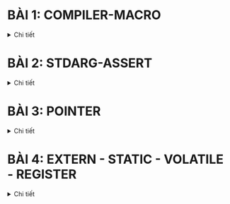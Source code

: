# BÀI 1: COMPILER-MACRO
<details><summary>Chi tiết</summary>
<p>
  
## 1. Compiler
<details><summary>Chi tiết</summary>
<p>
  
Compiler (trình biên dịch) là chương trình có nhiệm vụ xử lý chương trình ngôn ngữ bậc cao (C/C++, Python,...) thành ngôn ngữ bậc thấp hơn để máy tính thực thi (thường là ngôn ngữ máy).

Quá trình biên dịch gồm các giai đoạn như sau:

<p align="center">
  <img src="https://github.com/user-attachments/assets/68c4be2c-ee5b-41ab-9aeb-bd986aac8a4f" alt="Compiler Macro" width="500">
</p>

- Giai đoạn Preprocessor (Tiền xử lý): thực hiện nhận source code (bao gồm các file: .c,.h,.cpp,.hpp,...), xóa bỏ comment và xử lý các chỉ thị tiền xử lý và đầu ra là file .i.

  Lệnh thực hiện trên terminal:
  ```bash
  gcc -E main.c -o main.i
  ```
- Giai đoạn Compiler: chuyển từ ngôn ngữ bậc cao sang ngôn ngữ bậc thấp assembly, đầu vào là file .i đầu ra là file .s.

    Lệnh thực hiện trên terminal:
  ```bash
  gcc main.i -S -o main.s
  ```
- Giai đoạn Assembler: dịch chương trình sang mã máy 0 và 1, đầu vào là file .s đầu ra là file .o hay còn gọi là file Object.
  
  Lệnh thực hiện trên terminal:
  ```bash
  gcc - c main.s -o main.o
  ```
- Giai đoạn Linker: liên kết các file Object .0 lại thành một chương trình duy nhất.

   Lệnh thực hiện và chạy file trên terminal:
  ```bash
  gcc test1.o test2.o main.o -o main
  ./main
  ```
</p>
</details>

## 2. Macro
### Các chỉ thị tiền xử lý
<details><summary></summary>
<p>
Chỉ thị tiền xử lý là những chỉ thị cung cấp cho bộ tiền xử lý để xử lý những thông tin trước khi bắt đầu quá trình biên dịch. Các chỉ thị tiền xử lý bắt đầu với #:
- #include: mang toàn bộ mã nguồn của file được include vào file .i mà không cần viết lại, giúp chương trình dễ quản lý do phân chia thành các module.
   ```bash
   #include <stdio.h>
   #incldue "test1.h"
- #define: thay thế một đoạn chương trình bị lặp lại, không có kiểu dữ liệu. Việc sử dụng từ khóa #define để định nghĩa được gọi là Macro.
  ```bash
  #define PI 3.14
- #undef: để hủy định nghĩa một #define đã được định nghĩa trước đó.
  ```bash
  #include <stdio.h>
  #define MAX_SIZE 100
  
  int main() {
      printf("MAX_SIZE is defined as: %d\n", MAX_SIZE);
  
      // Bỏ định nghĩa của MAX_SIZE
      #undef MAX_SIZE
  
      // Định nghĩa lại MAX_SIZE với giá trị khác
      #define MAX_SIZE 50
  
      printf("MAX_SIZE is now redefined as: %d\n", MAX_SIZE);
  
      return 0;
  }
- #if, #elif, #else: để kiểm tra điều kiện của Macro.
  ```bash
  #include <stdio.h>

  // Định nghĩa một macro
  #define VERSION 3
  
  int main() {
      // Sử dụng #if, #elif, #else
      #if VERSION == 1                               // Điều kiện #if sai, nếu không còn kiểm tra điều kiện nào nữa đi tới #endif luôn
          printf("This is version 1.\n");
      #elif VERSION == 2                             // Tiếp tục kiểm tra với #elif
          printf("This is version 2.\n");            
      #else                                          // Không có điều kiện nào ở trên đúng
          printf("This is another version.\n");
      #endif
  
      return 0;
  }

- #ifdef, #ifndef: kiểm tra xem macro này đã hoặc chưa được định nghĩa ("đã" ứng với #ifdef và "chưa" ứng với #ifndef) hay chưa nếu đúng như vậy thì mã phía sau sẽ được biên dịch.
  ```bash
  #include <stdio.h>

  // Định nghĩa một macro
  #define FEATURE_ENABLED
  
  int main() {
      // Kiểm tra xem FEATURE_ENABLED đã được định nghĩa đúng không?
      #ifdef FEATURE_ENABLED
          printf("Feature is enabled.\n");
      #endif
  
      // Kiểm tra xem ANOTHER_FEATURE chưa được định nghĩa đúng không?
      #ifndef ANOTHER_FEATURE
          printf("Another feature is not enabled.\n");
      #endif
  
      return 0;
  }
  ```
</p>
</details>

### Macro function
<details><summary></summary>
<p>
Macro function là khi đoạn chương trình #define là một hàm có tham số truyền vào. Nếu macro function có nhiều dòng thì cuối các dòng kết thúc bằng kí tự \ và dòng cuối cùng không cần.
  
  ```bash
  #include <stdio.h>
  
  #define DISPLAY_SUM(a,b)                        \
  printf("This is macro to sum 2 number\n");      \
  printf("Result is: %d", a+b);
  
  int main() {
      DISPLAY_SUM(5,6);
      return 0;
  }
  ```
- Ưu điểm của macro function so với một function là không tối ưu về bộ nhớ trên RAM nhưng tối ưu về tốc độ. Cụ thể hơn khi viết một function, thì function đó sẽ được lưu vào một vùng nhớ. Khi function được gọi ra trong main(), programe counter sẽ lưu địa chỉ hiện tại vào stack pointer và trỏ đến từng địa chỉ của vùng nhớ chứa function. Còn macro function thì thay thế trực tiếp vô luôn, tuy chiếm một bộ nhớ trên RAM và không cần các các bước như trên nhưng tốc độ lại nhanh hơn.

</p>
</details>

### Toán tử trong macro
<details><summary></summary>
<p>
Toán tử #: tự chuẩn hóa kiểu chuỗi cho tham số nhập vào.

Toán tử ##: nối các chuỗi lại với nhau.
```bash
  #include <stdio.h>
  
  // Sử dụng toán tử tự chuẩn hóa 
  #define CREATE_FUNC(func, cmd)  \
  void func() {                   \
      printf(#cmd);               \
      printf("\n");               \
  }
  
  // Sử dụng toán tử nối chuỗi
  #define CREATE_VAR(name)        \
  int int_##name;                 
  
  CREATE_FUNC (test1, this is function test1); 
  CREATE_VAR(test);
  
  int main() {
      return 0;
  }
```
Kết quả trong file .i:
```bash
void test1() { printf("this is function test1"); printf("\n"); };
int int_test;
```
</p>
</details>

### Variadic macro
<details><summary></summary>
<p>
Là loại macro có thể chấp nhận một số lượng tham số không xác định, cho phép bạn truyền vào bất kỳ số lượng đối số nào khi sử dụng macro.
  
```bash
#include <stdio.h>

// Định nghĩa một variadic macro
#define PRINT_ARGS(format, ...) printf(format, __VA_ARGS__)

int main() {
    // Sử dụng variadic macro để in ra các giá trị
    PRINT_ARGS("This is a variadic macro example: %d, %f\n", 42, 3.14);

    return 0;
}
```

</p>
</details>

</p>
</details>

# BÀI 2: STDARG-ASSERT
<details><summary>Chi tiết</summary>
<p>
  
## 1. Thư viện STDARG
<details><summary>Chi tiết</summary>
<p>
	
Thư viện stdarg.h hỗ trợ viết function với số lượng tham số không xác định. Thư viện này cung cấp một số từ khóa như sau:
- va_list va: va_list là một kiểu dữ liệu của tập hợp các đối số không xác định được đặt tên là va. (Bản chất nó giống như con trỏ lưu kiểu dữ liệu: typedef char* va_list;).

- va_start(va, count): hàm này mang các kí tự vào chuỗi va. (Cách hoạt động của nó là sẽ tạo một con trỏ có giá trị bằng địa chỉ kí tự đầu tiên của chuỗi không xác định và thực hiện vòng lặp so sánh các kí tự trong chuỗi có giống với từng kí tự của label count không và con trỏ địa chỉ tăng dần dần ứng với địa chỉ của các kí tự tiếp theo của chuỗi . Sau khi xác định được kí tự giống với label count thì mới bắt đầu mang các kí tự sau dấu , vào chuỗi va.
  
- va_arg(va, type): lấy giá trị của tham số tiếp theo từ chuỗi va và ép kiểu nó sang kiểu dữ liệu được chỉ định. Khi gọi hàm va_arg(va, type) thì nó đọc giá trị tại ô phía sau va_start và trỏ tới ô tiếp theo.

- va_end(va_list ap): kết thúc việc sử dụng danh sách đối số biến đổi, giải phóng bộ nhớ.

Ví dụ nhập vào 5 tham số:
  ```bash
  #include <stdio.h>
  #include <stdarg.h>
  
  void display(int count, ...) {
      va_list av;
      va_start(av, count);
     
      for (int i = 0; i < count; i++) {
          printf("Value at %d: %d\n", i, va_arg(av,int)); 
      }
  
      va_end(va);
  }
  
  int main()
  {
      // Số lượng tham số là 5
      display(5, 6, 8, 15, 10, 13);
  
      return 0;
  }
  ```
Output:
  ```bash
  Value at 0: 6
  Value at 1: 8
  Value at 2: 15
  Value at 3: 10
  Value at 4: 13
  ```
</p>
</details>

## 2. Thư viện ASSERT
<details><summary>Chi tiết</summary>
<p>
	
Thư viện assert.h là thư viện để hỗ trợ debug chương trình.

- Hàm assert(): dùng để kiểm tra điều kiện, nếu điều kiện đúng thì chương trình tiếp tục thực thi còn sai thì dừng chương trình và báo lỗi. 

Code mẫu báo lỗi chia cho 0: 
  ```bash
  #include <stdio.h>
  #include <assert.h>
  
  double thuong(int a, int b){
      assert( b != 0 && "Mẫu bằng 0");
      return (double) a/b;
  }
  
  int main(int argc, char const*argv[])
  {
      printf("Thuong: %f\n", thuong(6, 0)); 
      return 0;
  }
  ```
Báo lỗi như sau:
  ```bash
  Assertion failed: b != 0 && "Mẫu bằng 0", file tempCodeRunnerFile.c, line 5
  ```
- Thường thấy hơn sẽ sử dụng macro để định nghĩa một lỗi.
  ```bash
  #include <stdio.h>
  #include <assert.h>
  #define LOG(condition, cmd) assert(condition && #cmd)
  
  double thuong(int a, int b){
      LOG(b != 0, "Mau bang bang 0");
  }
  
  int main(int argc, char const *argv[])
  {
      thuong(6,0);
      return 0;
  }
  ```
  
</p>
</details>

</p>
</details>

# BÀI 3: POINTER
<details><summary>Chi tiết</summary>
<p>
  
## 1. Định nghĩa con trỏ
<details><summary>Chi tiết</summary>
<p>
  
Con trỏ (pointer) là một biến chứa địa chỉ của một đối tượng khác (đối tượng ở đây có thể là: biến, hàm, mảng,...).

**Cú pháp:**
   ```bash
  int   *ptr;        // con trỏ kiểu int
  char  *ptr_char;   // con trỏ kiểu char
  float *ptr_float;  // con trỏ kiểu float
  ```
**Ví dụ:**
   ```bash
  #include <stdio.h>
  
  int a = 10;
  int *ptr = &a;                 // toán tử lấy địa chỉ &
  int *ptr1 = (int*)0x01101010;  // phải ép kiểu khi gán trực tiếp cho địa chỉ
  
  int main(int argc, char const*argv[]){
      printf("Dia chi a: %p\n", &a);
      printf("Gia tri ptr: %p\n", ptr); 
      printf("Gia tri ptr1: %p\n", ptr1); 
      return 0;
  }
  ```
**Kết quả:**
  ```bash
  > Dia chi a: 00007FF7960F3000  
  > Gia tri ptr: 00007FF7960F3000
  > Gia tri ptr1: 0000000001101010
  ```
**Kích thước của con trỏ phụ thuộc vào kiến trúc vi xử lý.**

Hệ thống 32 – bit, kích thước của con trỏ là 4 byte.

Hệ thống 64 – bit, kích thước của con trỏ là 8 byte.

  ```bash
  #include <stdio.h>
  #include <stdbool.h>
  
  int main(int argc, char const *argv[]){
      printf("%d bytes\n", sizeof(int *));              // 8bytes
      printf("%d bytes\n", sizeof(char *));             // 8bytes
      printf("%d bytes\n", sizeof(float *));            // 8bytes
      printf("%d bytes\n", sizeof(double *));           // 8bytes
      printf("%d bytes\n", sizeof(long *));             // 8bytes
      printf("%d bytes\n", sizeof(short *));            // 8bytes
      printf("%d bytes\n", sizeof(long long *));        // 8bytes
      printf("%d bytes\n", sizeof(bool *));             // 8bytes
      return 0;
  }
  ```
</p>
</details>

## 2. Các kiểu con trỏ
### Function pointer (Con trỏ hàm)
<details><summary>Chi tiết</summary>
<p>
  
Con trỏ hàm là một biến giữ địa chỉ của hàm.

**Cú pháp:**
  ```bash
  void (*ptr)(int, double);  
  ```
  - Con trỏ ptr trỏ đến hàm kiểu trả về là `void` (ngoài ra còn có thể là `int`,...), tham số truyền vào là kiểu `int` và `double`.
  - Các hàm nào có cùng cú pháp trong cùng một chương trình, con trỏ đều trỏ đến được.
    
**Ví dụ:**
  ```bash
  #include <stdio.h>
  #include <assert.h>
  
  void chao() {
      printf("Hello!\n");
  }
  
  void chia(int a, int b) {
      assert(b != 0);
      printf("Thuong %d va %d: %f\n", a, b, (double)a / (double)b);
  }
  
  int main(int argc, char const *argv[]){
      // Khai báo con trỏ hàm
      void (*ptr0)();
      void (*ptr1)(int, int);
  
      // Gán địa chỉ của hàm cho con trỏ hàm
      ptr0 = chao;
      ptr1 = &chia;
  
      // Gọi hàm ra
      ptr0();
      ptr1(8, 2);

      // Gọi hàm ra
      (*ptr0)();
      (*ptr1)(8, 2);
  
      return 0;
  }
  ```
**Kết quả:**
  ```bash
  > Hello!
  > Thuong 8 va 2: 4.000000
  > Hello!
  > Thuong 8 va 2: 4.000000
  ```
**Ví dụ sử dụng mảng lưu địa chỉ nhiều con trỏ hàm:**
  ```bash
  #include <stdio.h>
  #include <assert.h>
  
  void tong(int a, int b) {
      printf("Tong %d va %d: %d\n", a, b, a + b);
  }
  
  void hieu(int a, int b) {
      printf("Hieu %d va %d: %d\n", a, b, a - b);
  }
  
  void tich(int a, int b) {
      printf("Tich %d va %d: %d\n", a, b, a * b);
  }
  
  void thuong(int a, int b) {
      assert(b != 0);
      printf("Thuong %d va %d: %d\n", a, b, a / b);
  }
  
  int main(int argc, char const *argv[]){
      // Khai báo con trỏ hàm
      void (*array[])(int, int)={&tong,&hieu,&tich,&thuong};
      //void (*array[4])(int, int)={&tong,&hieu,&tich,&thuong};
  
      // Tính
      array[0](1,1);
      array[1](1,1);
      return 0;
  }
  ```
**Kết quả:**
  ```bash
  > Tong 1 va 1: 2
  > Hieu 1 va 1: 0
  ```
**ỨNG DỤNG CON TRỎ HÀM: Tham số truyền vào hàm là một hàm khác.**
  ```bash
  #include <stdio.h>
  #include <assert.h>
  
  void tong(int a, int b) {
      printf("Tong %d va %d: %d\n", a, b, a + b);
  }
  
  void tinhToan(void (*ptr)(int, int), int a, int b) {
      printf("Thuc hien phep toan duoi:\n");
      ptr(a, b);
  }
  
  int main(int argc, char const *argv[]){
      // Gọi hàm
      tinhToan(&tong, 5, 3);
      return 0;
  }
  ```
</p>
</details>

### Void pointer (Con trỏ void)
<details><summary>Chi tiết</summary>
<p>

Void pointer là một con trỏ có thể trỏ đến bất kỳ kiểu dữ liệu nào. 

**Cú pháp:**
  ```bash
  void *ptr; 
  ```

Khi in ra giá trị được void point trỏ đến, do nó không biết kiểu dữ liệu của giá trị được trỏ đến nên phải ép kiểu con trỏ void thành con trỏ kiểu đó trước rồi mới giải tham chiếu (Vd: `*(int*)ptr`).
  
**Ví dụ:**
  ```bash
  #include <stdio.h>
  
  void tong(int a, int b) {
      printf("Tong cua %d va %d la: %d\n", a, b, a + b);
  }
  
  int main(int argc, char const *argv[]) {
      int a = 10;
      double b = 20.5;
      char c = 'X';
  
      void *ptr;
  
      // Trỏ đến biến kiểu int
      ptr = &a;
      printf("Gia tri cua a = %d\n", *(int*)ptr);       // Ép kiểu và giải tham chiếu
  
      // Trỏ đến biến kiểu double
      ptr = &b;
      printf("Gia tri cua b = %.2f\n", *(double*)ptr);  // Ép kiểu và giải tham chiếu
  
      // Trỏ đến biến kiểu char
      ptr = &c;
      printf("Gia tri cua c = %c\n", *(char*)ptr);      // Ép kiểu và giải tham chiếu

      // Trỏ đến hàm
      ptr = &tong;
      ((void (*)(int, int))ptr)(9, 3);                  // Ép kiểu về con trỏ hàm
  
      return 0;
  }
  ```
**Kết quả:**
  ```bash
  > Gia tri cua a = 10
  > Gia tri cua b = 20.50
  > Gia tri cua c = X
  > Tong cua 9 va 3 la: 12
  ```
</p>
</details>

### NULL pointer (Con trỏ NULL)
<details><summary>Chi tiết</summary>
<p>

Con trỏ NULL  là một con trỏ không trỏ đến đối tượng nào hết. Nó có địa chỉ và giá trị bằng 0.

Khi khai báo con trỏ mà chưa sử dụng ngay hoặc sử dụng xong thì phải gán NULL.

**Cú pháp:**
  ```bash
  int *ptr_null = NULL;
  //  ptr_null = 0x00: địa chỉ khởi tạo
  // *ptr_null = 0   : giá trị tại địa chỉ khởi tạo
  ```

</p>
</details>

### Pointer to constant (Con trỏ hằng)
<details><summary>Chi tiết</summary>
<p>

Con trỏ hằng là con trỏ **chỉ có thể đọc giá trị tại địa chỉ mà nó trỏ đến**, nghĩa là không được phép dùng toán tử giải tham chiếu `*` truy cập đến địa chỉ để thay đổi giá trị.

**Cú pháp:**
  ```bash
  <data_type> const *ptr_const; 
  const <data_type> *ptr_const;
  ```
**Ví dụ**
  ```bash
  #include <stdio.h>
  
  int value = 10;
  const int *ptr_const = &value;
  
  int main(int argc, char const *argv[]){
      printf("%p\n", ptr_const);
      printf("%d\n", *ptr_const);

      // Lỗi: Không được phép thay đổi giá trị của con trỏ hằng!
      *ptr_const = 20;
      printf("%d\n", *ptr_const);
      return 0;
  }
  ```
Kết quả sau khi chạy sẽ gặp lỗi: ```assignment of read-only location '*ptr_const'```

</p>
</details>

### Constant pointer (Hằng con trỏ)
<details><summary>Chi tiết</summary>
<p>
  
Hằng con trỏ là một con trỏ mà **trỏ đến 1 địa chỉ cố định**, nghĩa là khi con trỏ này được khởi tạo thì nó sẽ không thể trỏ tới địa chỉ khác.

Hằng con trỏ cho phép dùng toán tử giải tham chiếu `*` để thay đổi giá trị.

**Cú pháp:**
  ```bash
  <data_type> *const const_ptr = &value;
  ```
**Ví dụ**
  ```cpp
  #include <stdio.h>
  
  int value1 = 10;
  int value2 = 20;
  int *const const_ptr = &value1;
  
  int main(int argc, char const *argv[]){
      printf("%p\n", const_ptr);
      printf("%d\n", *const_ptr);
  
      const_ptr = &value2;
      printf("%p\n", const_ptr);
      return 0;
  }
  ```
Kết quả sau khi chạy sẽ gặp lỗi: ```assignment of read-only variable 'const_ptr'```

</p>
</details>

### Pointer to pointer (Con trỏ trỏ đến con trỏ)
<details><summary>Chi tiết</summary>
<p>

Con trỏ đến con trỏ là một kiểu dữ liệu trong ngôn ngữ lập trình cho phép bạn lưu trữ địa chỉ của một con trỏ.

Con trỏ đến con trỏ cung cấp một cấp bậc trỏ mới, cho phép bạn thay đổi giá trị của con trỏ gốc.

Cấp bậc này có thể hữu ích trong nhiều tình huống, đặc biệt là khi bạn làm việc với các hàm cần thay đổi giá trị của con trỏ.

**Cú pháp:**
  ```bash
  int **ptp = &p;
  ```
**Ví dụ:**
  ```bash
  #include <stdio.h>
  
  int main() {
      int value = 42;
      int *ptr1 = &value;  // Con trỏ thường trỏ đến một biến
  
      int **ptr2 = &ptr1;  // Con trỏ đến con trỏ
  
      /*
          **ptr2 = &ptr1
          ptr2 = &ptr1;
          *ptr2 = ptr1 = &value;
          **ptr2 = *ptr1 = value
      */
  
      printf("address of value: %p\n", &value);
      printf("value of ptr1: %p\n", ptr1);
  
      printf("address of ptr1: %p\n", &ptr1);
      printf("value of ptr2: %p\n", ptr2);
  
      printf("dereference ptr2 first time: %p\n", *ptr2);
      printf("dereference ptr2 second time: %d\n", **ptr2);
  
      return 0;
  }
  ```
**Kết quả:**
  ```bash
  address of value: 000000E6425FF904
  value of ptr1: 000000E6425FF904
  address of ptr1: 000000E6425FF8F8
  value of ptr2: 000000E6425FF8F8
  dereference ptr2 first time: 000000E6425FF904
  dereference ptr2 second time: 42
  ```

</p>
</details>

</p>
</details>

# BÀI 4: EXTERN - STATIC - VOLATILE - REGISTER
<details><summary>Chi tiết</summary>
<p>

## 1. Extern
<details><summary>Chi tiết</summary>
<p>
  
Từ khóa `extern` được sử dụng để khai báo rằng một **biến hoặc một hàm** được định nghĩa ở một nơi khác (thường là trong một tệp khác). 

Từ khóa `extern` không tạo ra một biến mới mà chỉ thông báo cho trình biên dịch rằng **biến hoặc một hàm** này đã được định nghĩa ở nơi khác và có thể được sử dụng trong tệp hiện tại.

**Ví dụ file main.c:**
  ```bash
  #include <stdio.h>
  
  int value = 90;
  extern void display();
  
  int main(){
  	printf("hello\n");
  	display();
  }
  ```
**Ở file other.c:**
  ```bash
  #include <stdio.h>
  
  extern int value;
  void display()
  {
  	printf("value: %d\n", value);
  }
  ```
</p>
</details>

## 2. Static
### Static local variables
<details><summary>Chi tiết</summary>
<p>
	
Biến cục bộ tĩnh (Static local variables) là các biến được khai báo với từ khóa `static` ở **trong phạm vi của một hàm**. Nó có những tính chất đặc biệt như sau:

  - **Tồn tại trong suốt vòng đời của chương trình**: Biến cục bộ tĩnh được khai báo bên trong một hàm và chỉ có thể truy cập được từ trong hàm đó, sau khi hàm kết thúc nó không bị phóng bộ nhớ. Thay vào đó, nó vẫn tồn tại trong suốt thời gian chạy của chương trình và giữ lại giá trị của nó giữa các lần gọi hàm.
    
  - **Chỉ khởi tạo một lần**: Biến cục bộ tĩnh chỉ được khởi tạo một lần duy nhất, vào lần đầu tiên hàm được gọi. Sau đó, biến này sẽ giữ nguyên giá trị của nó từ lần cuối cùng hàm được gọi và không được khởi tạo lại trong các lần gọi tiếp theo.

**Ví dụ biến cục bộ tĩnh:**
  ```bash
  #include <stdio.h>
  
  void exampleFunction() {
      static int count = 0;  // Biến static giữ giá trị qua các lần gọi hàm
      count++;
      printf("Count: %d\n", count);
  }
  
  int main() {
      exampleFunction();  // In ra lần 1
      exampleFunction();  // In ra lần 2
      exampleFunction();  // In ra lần 3
      return 0;
  }
  ```
**Kết quả:**
  ```bash
  > Count: 1
  > Count: 2
  > Count: 3
  ```

</p>
</details>

### Static global
<details><summary>Chi tiết</summary>
<p>
	
Biến toàn cục tĩnh (Static global variables) là các biến được khai báo với từ khóa `static` ở **ngoài tất cả các hàm** (tức là trong phạm vi toàn cục của file). Nó có những tính chất đặc biệt như sau:
  - **Phạm vi truy cập chỉ giới hạn trong file**: Biến toàn cục tĩnh chỉ có thể truy cập được trong file nơi nó được khai báo. Có nghĩa là các biến này không thể được sử dụng bởi các file khác, ngay cả khi chúng được khai báo là `extern`. Khác với biến toàn cục không có từ khóa `static`, có thể được truy cập từ các file khác nếu được khai báo `extern`.
  - **Thời gian tồn tại**: Biến toàn cục tĩnh có thời gian tồn tại từ khi chương trình bắt đầu cho đến khi chương trình kết thúc, tương tự như các biến toàn cục thông thường. Giá trị của chúng được duy trì trong suốt thời gian chạy của chương trình. Chỉ khởi tạo một lần duy nhất trước khi chương trình bắt đầu thực thi.

**Ví dụ file main.c:**
  ```bash
  #include <stdio.h>
  
  extern void display();
  //extern int s_g_value;      // Không được phép, vì s_g_value là biến toàn cục tĩnh của file other.c!!
  extern int g_value;
  
  int main()
  {
  	printf("hello\n");
  	g_value = 40;
  	
  	display();
  
  	return 0;
  }
  ```
**Ở file other.c:**
```bash
#include <stdio.h>

int g_value = 30;
static int s_g_value = 20;

void display()
{
	printf("static global value: %d\n", s_g_value);
	printf("global value: %d\n", g_value);
}
```

</p>
</details>

## 3. Volatile 
<details><summary>Chi tiết</summary>
<p>
  
Từ khóa `volatile` được sử dụng để thông báo cho trình biên dịch rằng giá trị của một biến có thể thay đổi bất kỳ lúc nào, trình biên dịch không được tối ưu hóa hoặc xóa bỏ các thao tác trên biến đó, giữ cho các thao tác trên biến được thực hiện như đã được định nghĩa.


</p>
</details>

## 4. Register
<details><summary>Chi tiết</summary>
<p>
  
 Từ khóa `register` được sử dụng để yêu cầu trình biên dịch lưu trữ một biến trong các thanh ghi của bộ xử lý thay vì trong bộ nhớ RAM. 
  
<p align="center">
  <img src="https://github.com/user-attachments/assets/6fad29a3-47b2-41f3-98dd-cb39a7b65f8f" alt="Image description">
</p>

Cơ chế tính toán của máy tính:

  - ALU (Arithmetic Logic Unit) nhận dữ liệu từ các thanh ghi (register) hoặc từ bộ nhớ (RAM).
  - ALU thực hiện phép toán.
  - Kết quả của phép toán được gửi và lưu lại về thanh ghi hoặc RAM.
    
Từ khóa `register` làm tăng tốc độ truy cập biến, vì truy cập vào các thanh ghi nhanh hơn nhiều so với truy cập vào bộ nhớ RAM.

**Kiểm tra tốc độ chương trình khi lưu biến trong thanh ghi và trong RAM:**
  ```bash
  #include <stdio.h>
  #include <time.h>
  
  int main(int argc, char const *argv[])
  {
      unsigned long i;                // Lưu trong RAM
      //register unsigned long i;     // Lưu trong thanh ghi
  
      clock_t start, end;
  
      start = clock();
  
      for ( i = 0; i < 99999999; i++);
  
      end = clock();
  
      printf("Time: %f\n", (double)(end - start)/1000);
      
      return 0;
  }
  ```
**Kết quả:**
  ```bash
  > Time: 0.144000    // Lưu trong RAM
  > Time: 0.054000    // Lưu trong thanh ghi
  ```
</p>
</details>

</p>
</details>
